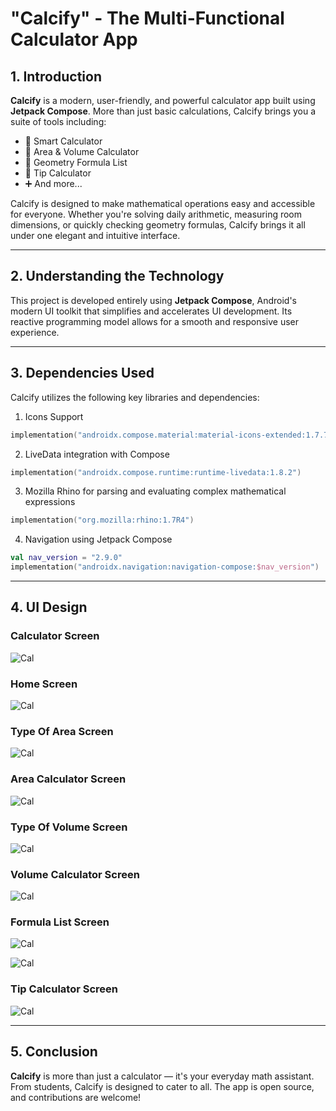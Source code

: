 # "Calcify" - The Multi-Functional Calculator App

## 1. Introduction

**Calcify** is a modern, user-friendly, and powerful calculator app built using **Jetpack Compose**. More than just basic calculations, Calcify brings you a suite of tools including:

- 🧮 Smart Calculator  
- 📏 Area & Volume Calculator  
- 📐 Geometry Formula List  
- 💸 Tip Calculator  
- ➕ And more...
  
Calcify is designed to make mathematical operations easy and accessible for everyone. Whether you're solving daily arithmetic, measuring room dimensions, or quickly checking geometry formulas, Calcify brings it all under one elegant and intuitive interface.

---

## 2. Understanding the Technology

This project is developed entirely using **Jetpack Compose**, Android's modern UI toolkit that simplifies and accelerates UI development. Its reactive programming model allows for a smooth and responsive user experience.

---

## 3. Dependencies Used

Calcify utilizes the following key libraries and dependencies:

1. Icons Support  

``` kotlin
implementation("androidx.compose.material:material-icons-extended:1.7.7")
```

2. LiveData integration with Compose

``` Kotlin
implementation("androidx.compose.runtime:runtime-livedata:1.8.2")
```

3. Mozilla Rhino for parsing and evaluating complex mathematical expressions

``` Kotlin
implementation("org.mozilla:rhino:1.7R4")
```

4. Navigation using Jetpack Compose

``` Kotlin
val nav_version = "2.9.0"
implementation("androidx.navigation:navigation-compose:$nav_version")
```

---

## 4. UI Design

### Calculator Screen

![Cal](app/src/main/java/com/example/calculator/UI_Image/cal_screen.jpg)

### Home Screen

![Cal](app/src/main/java/com/example/calculator/UI_Image/home_screen.jpg)

### Type Of Area Screen

![Cal](app/src/main/java/com/example/calculator/UI_Image/atype.jpg)

### Area Calculator Screen

![Cal](app/src/main/java/com/example/calculator/UI_Image/area_screen.jpg)

### Type Of Volume Screen

![Cal](app/src/main/java/com/example/calculator/UI_Image/vtype.jpg)

### Volume Calculator Screen

![Cal](app/src/main/java/com/example/calculator/UI_Image/volume_screen.jpg)

### Formula List Screen

![Cal](app/src/main/java/com/example/calculator/UI_Image/formula_screen.jpg)


![Cal](app/src/main/java/com/example/calculator/UI_Image/formula_screens.jpg)

### Tip Calculator Screen

![Cal](app/src/main/java/com/example/calculator/UI_Image/tip_screen.jpg)

---

## 5. Conclusion

**Calcify** is more than just a calculator — it's your everyday math assistant.
From students, Calcify is designed to cater to all.
The app is open source, and contributions are welcome!
